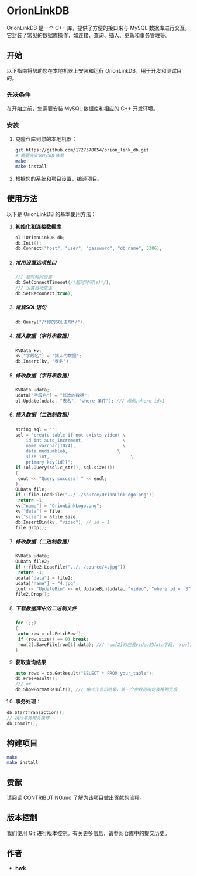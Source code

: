 # OrionLinkDB

OrionLinkDB 是一个 C++ 库，提供了方便的接口来与 MySQL 数据库进行交互。它封装了常见的数据库操作，如连接、查询、插入、更新和事务管理等。

## 开始

以下指南将帮助您在本地机器上安装和运行 OrionLinkDB，用于开发和测试目的。

### 先决条件

在开始之前，您需要安装 MySQL 数据库和相应的 C++ 开发环境。

### 安装

1. 克隆仓库到您的本地机器：
   ```bash
   git https://github.com/1727370054/orion_link_db.git
   # 需要先安装MySQL依赖
   make
   make install
   ```
2. 根据您的系统和项目设置，编译项目。

## 使用方法

以下是 OrionLinkDB 的基本使用方法：

1. **初始化和连接数据库**

   ```cpp
   ol::OrionLinkDB db;
   db.Init();
   db.Connect("host", "user", "password", "db_name", 3306);
   ```

2. ##### 常用设置选项接口

   ``````c++
   /// 超时时间设置
   db.SetConnectTimeout(/*超时时间(s)*/);
   /// 设置自动重连
   db.SetReconnect(true);
   ``````

3. ##### **常规SQL语句**

   ```cpp
   db.Query("/*你的SQL语句*/");
   ```

4. ##### 插入数据（字符串数据）

   `````c++
   KVData kv;
   kv["字段名"] = "插入的数据";
   db.Insert(kv, "表名");
   `````

5. ##### 修改数据（字符串数据）

   ````c++
   KVData udata;
   udata["字段名"] = "修改的数据";
   ol.Update(udata, "表名", "where 条件"); /// 示例:where id=1
   ````

6. ##### 插入数据（二进制数据）

   `````c++
   string sql = "";
   sql = "create table if not exists video( \
   	   id int auto_increment,		        \
   	   name varchar(1024),			        \
   	   data mediumblob,		              \
   	   size int,					           \
   	   primary key(id))";
   if (ol.Query(sql.c_str(), sql.size()))
   {
   	cout << "Query success! " << endl;
   }
   OLData file;
   if (!file.LoadFile("../../source/OrionLinkLogo.png"))
   	return -1;
   kv["name"] = "OrionLinkLogo.png";
   kv["data"] = file;
   kv["size"] = &file.size;
   db.InsertBin(kv, "video"); // id = 1
   file.Drop();
   `````

7. ##### 修改数据（二进制数据）

   ````c++
   KVData udata;
   OLData file2;
   if (!file2.LoadFile("../../source/4.jpg"))
   	return -1;
   udata["data"] = file2;
   udata["name"] = "4.jpg";
   cout << "UpdateBin" << ol.UpdateBin(udata, "video", "where id =  3") << endl;
   file2.Drop();
   ````

8. ##### 下载数据库中的二进制文件

   ``````c++
   for (;;)
   {
   	auto row = ol.FetchRow();
   	if (row.size() == 0) break;
   	row[2].SaveFile(row[1].data); /// row[2]对应表video的data字段， row[1].data对应name字段，可以自行指定文件名和路径
   }
   ``````

9. **获取查询结果**

   ```cpp
   auto rows = db.GetResult("SELECT * FROM your_table");
   db.FreeResult();
   /// or
   db.ShowFormatResult(); /// 格式化显示结果，第一个参数可指定表格列宽度
   ```

10. **事务处理**：

   ```cpp
   db.StartTransaction();
   // 执行事务相关操作
   db.Commit();
   ```

## 构建项目

`````bash
make
make install
`````

## 贡献

请阅读 CONTRIBUTING.md 了解为该项目做出贡献的流程。

## 版本控制

我们使用 Git 进行版本控制。有关更多信息，请参阅仓库中的提交历史。

## 作者

* **hwk**
